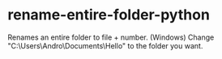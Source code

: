 # rename-entire-folder-python
Renames an entire folder to file + number. (Windows)
Change "C:\\Users\\Andro\\Documents\\Hello" to the folder you want.
